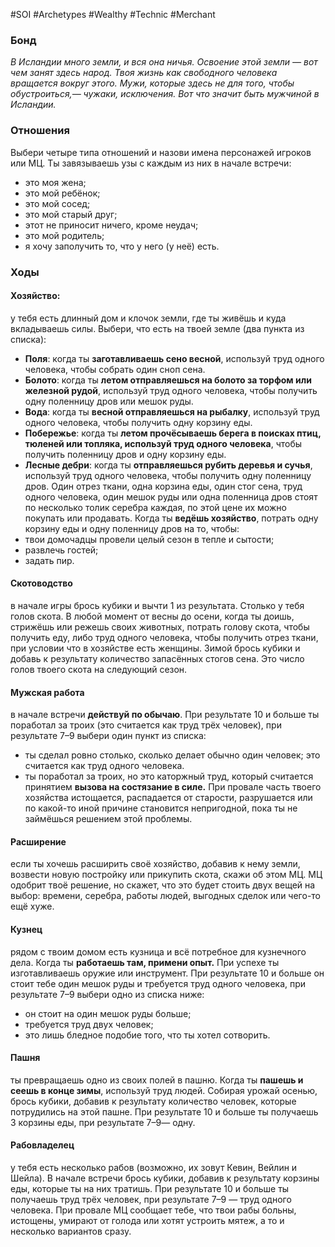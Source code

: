 #SOI #Archetypes #Wealthy  #Technic #Merchant

### Бонд
*В Исландии много земли, и вся она ничья. Освоение этой земли — вот чем занят здесь народ. Твоя жизнь как свободного человека вращается вокруг этого. Мужи, которые здесь не для того, чтобы обустроиться,— чужаки, исключения. Вот что значит быть мужчиной в Исландии.*

### Отношения 
Выбери четыре типа отношений и назови имена персонажей игроков или МЦ. Ты завязываешь узы с каждым из них в начале встречи: 
-  это моя жена; 
-  это мой ребёнок; 
-  это мой сосед; 
-  это мой старый друг; 
-  этот не приносит ничего, кроме неудач; 
-  это мой родитель; 
-  я хочу заполучить то, что у него (у неё) есть.

### Ходы
#### Хозяйство: 
у тебя есть длинный дом и клочок земли, где ты живёшь и куда вкладываешь силы. Выбери, что есть на твоей земле (два пункта из списка): 
-  **Поля**: когда ты **заготавливаешь сено весной**, используй труд одного человека, чтобы собрать один сноп сена. 
-  **Болото**: когда ты **летом отправляешься на болото за торфом или железной рудой**, используй труд одного человека, чтобы получить одну поленницу дров или мешок руды. 
-  **Вода**: когда ты **весной отправляешься на рыбалку**, используй труд одного человека, чтобы получить одну корзину еды. 
-  **Побережье**: когда ты **летом прочёсываешь берега в поисках птиц, тюленей или топляка, используй труд одного человека**, чтобы получить поленницу дров и одну корзину еды. 
-  **Лесные дебри**: когда ты **отправляешься рубить деревья и сучья**, используй труд одного человека, чтобы получить одну поленницу дров. 
Один отрез ткани, одна корзина еды, один стог сена, труд одного человека, один мешок руды или одна поленница дров стоят по несколько толик серебра каждая, по этой цене их можно покупать или продавать. Когда ты **ведёшь хозяйство**, потрать одну корзину еды и одну поленницу дров на то, чтобы: 
-  твои домочадцы провели целый сезон в тепле и сытости; 
-  развлечь гостей; 
-  задать пир.
 
#### Скотоводство
в начале игры брось кубики и вычти 1 из результата. Столько у тебя голов скота. В любой момент от весны до осени, когда ты доишь, стрижёшь или режешь своих животных, потрать голову скота, чтобы получить еду, либо труд одного человека, чтобы получить отрез ткани, при условии что в хозяйстве есть женщины. Зимой брось кубики и добавь к результату количество запасённых стогов сена. Это число голов твоего скота на следующий сезон.


#### Мужская работа
в начале встречи **действуй по обычаю**. При результате 10 и больше ты поработал за троих (это считается как труд трёх человек), при результате 7–9 выбери один пункт из списка: 
-  ты сделал ровно столько, сколько делает обычно один человек; это считается как труд одного человека. 
-  ты поработал за троих, но это каторжный труд, который считается принятием **вызова на состязание в силе.** 
При провале часть твоего хозяйства истощается, распадается от старости, разрушается или по какой-то иной причине становится непригодной, пока ты не займёшься решением этой проблемы. 
 
#### Расширение
если ты хочешь расширить своё хозяйство, добавив к нему земли, возвести новую постройку или прикупить скота, скажи об этом МЦ. МЦ одобрит твоё решение, но скажет, что это будет стоить двух вещей на выбор: времени, серебра, работы людей, выгодных сделок или чего-то ещё хуже. 

#### Кузнец
рядом с твоим домом есть кузница и всё потребное для кузнечного дела. Когда ты **работаешь там, примени опыт.** При успехе ты изготавливаешь оружие или инструмент. При результате 10 и больше он стоит тебе один мешок руды и требуется труд одного человека, при результате 7–9 выбери одно из списка ниже: 
-  он стоит на один мешок руды больше; 
-  требуется труд двух человек; 
-  это лишь бледное подобие того, что ты хотел сотворить. 

#### Пашня
ты превращаешь одно из своих полей в пашню. Когда ты **пашешь и сеешь в конце зимы**, используй труд людей. Собирая урожай осенью, брось кубики, добавив к результату количество человек, которые потрудились на этой пашне. При результате 10 и больше ты получаешь 3 корзины еды, при результате 7–9— одну. 

#### Рабовладелец
у тебя есть несколько рабов (возможно, их зовут Кевин, Вейлин и Шейла). В начале встречи брось кубики, добавив к результату корзины еды, которые ты на них тратишь. При результате 10 и больше ты получаешь труд трёх человек, при результате 7–9 — труд одного человека. При провале МЦ сообщает тебе, что твои рабы больны, истощены, умирают от голода или хотят устроить мятеж, а то и несколько вариантов сразу.